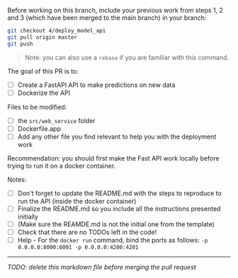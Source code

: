 Before working on this branch, include your previous work from steps 1, 2 and 3 (which have been merged to the main branch) in your branch:

```bash
git checkout 4/deploy_model_api
git pull origin master
git push
```

> Note: you can also use a `rebase` if you are familiar with this command.

The goal of this PR is to:

- [ ] Create a FastAPI API to make predictions on new data
- [ ] Dockerize the API

Files to be modified: 
- [ ] the `src/web_service` folder
- [ ] Dockerfile.app
- [ ] Add any other file you find relevant to help you with the deployment work

Recommendation: you should first make the Fast API work locally before trying to run it on a docker container.

Notes:

- [ ] Don't forget to update the README.md with the steps to reproduce to run the API (inside the docker container)
- [ ] Finalize the README.md so you include all the instructions presented initially
- [ ] (Make sure the REAMDE.md is not the initial one from the template)
- [ ] Check that there are no TODOs left in the code!
- [ ] Help - For the `docker run` command, bind the ports as follows: `-p 0.0.0.0:8000:8001 -p 0.0.0.0:4200:4201`

___

*TODO: delete this markdown file before merging the pull request*
